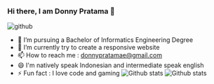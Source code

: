 ### Hi there, I am Donny Pratama 👋
![github](https://user-images.githubusercontent.com/64658351/131376658-94f1cfa0-f0ac-4761-bd9f-30c7012a4cb2.jpg)

- 💼 I’m pursuing a Bachelor of Informatics Engineering Degree
- 🌱 I’m currently try to create a responsive website
- 📫 How to reach me : donnypratamae@gmail.com
- 😄 I'm natively speak Indonesian and intermediate speak english
- ⚡ Fun fact : I love code and gaming
![Github stats](https://github-readme-stats.vercel.app/api?username=donnypratamae&theme=tokyonight&show_icons=true&count_private=true) 
![Github stats](https://github-readme-stats.vercel.app/api?username=donnypratamae&theme=tokyonight&show_icons=true&count_private=true)
